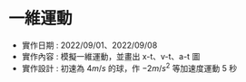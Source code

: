 # 一維運動
* 實作日期 : 2022/09/01、2022/09/08
* 實作內容 : 模擬一維運動，並畫出 x-t、v-t、a-t 圖
* 實作設計 : 初速為 $4m/s$ 的球，作 $-2m/s^2$ 等加速度運動 $5$ 秒
